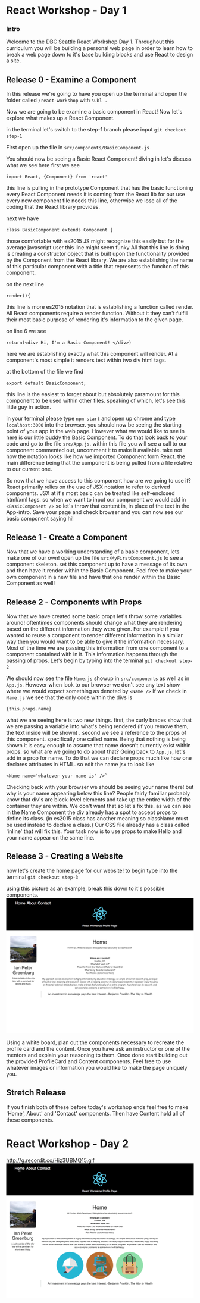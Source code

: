 # React Workshop - Day 1

### Intro
  Welcome to the DBC Seattle React Workshop Day 1. Throughout this curriculum you will be building a personal web page in order to learn how to break a web page down to it's base building blocks and use React to design a site.

## Release 0 - Examine a Component
  In this release we're going to have you open up the terminal and open the folder called `/react-workshop` with `subl .`

  Now we are going to be examine a basic component in React! Now let's explore what makes up a React Component.

  in the terminal let's switch to the step-1 branch
  please input `git checkout step-1`

  First open up the file in `src/components/BasicComponent.js`

  You should now be seeing a Basic React Component!
  diving in let's discuss what we see here
  first we see
  ```
  import React, {Component} from 'react'
  ```
  this line is pulling in the prototype Component that has the basic functioning every React Component needs
  it is coming from the React lib for our use
  every new component file needs this line, otherwise we lose all of the coding that the React library provides.

  next we have
  ```
  class BasicComponent extends Component {
  ```
  those comfortable with es2015 JS might recognize this easily but for the average javascript user this line might seem funky
  All that this line is doing is creating a constructor object that is built upon the functionality provided by the Component from the React library. We are also establishing the name of this particular component with a title that represents the funciton of this component.

  on the next line
  ```
  render(){
  ```
  this line is more es2015 notation that is establishing a function called render. All React components require a render function. Without it they can't fulfill their most basic purpose of rendering it's information to the given page.

  on line 6 we see
  ```
  return(<div> Hi, I'm a Basic Component! </div>)
  ```

  here we are establishing exactly what this component will render. At a component's most simple it renders text within two div html tags.

  at the bottom of the file we find
  ```
  export default BasicComponent;
  ```
  this line is the easiest to forget about but absolutely paramount for this component to be used within other files.
  speaking of which, let's see this little guy in action.

  in your terminal please type `npm start` and open up chrome and type `localhost:3000` into the browser. you should now be seeing the starting point of your app in the web page. However what we would like to see in here is our little buddy the Basic Component.
  To do that look back to your code and go to the file `src/App.js`. within this file you will see a call to our component commented out, uncomment it to make it available. take not how the notation looks like how we imported Component form React. the main difference being that the component is being pulled from a file relative to our current one.

  So now that we have access to this component how are we going to use it?
  React primarily relies on the use of JSX notation to refer to derived components. JSX at it's most basic can be treated like self-enclosed html/xml tags. so when we want to input our component we would add in `<BasicComponent />`
  so  let's throw that content in, in place of the text in the App-intro. Save your page and  check browser and you can now see our basic component saying hi!

## Release 1 - Create a Component

Now that we have a working understanding of a basic component, lets make one of our own! open up the file `src/MyFirstComponent.js` to see a component skeleton. set this component up to have a message of its own and then have it render within the Basic Component.
Feel free to make your own component in a new file and have that one render within the Basic Component as well!

## Release 2 - Components with Props

Now that we have created some basic props let's throw some variables around! oftentimes components should change what they are rendering based on the different information they were given. For example if you wanted to reuse a component to render different information in a similar way then you would want to be able to give it the information necessary. Most of the time we are passing this information from one component to a component contained with in it. This information happens through the passing of props.
Let's begin by typing into the terminal `git checkout step-2`

We should now see the file `Name.js` showup in `src/components` as well as in `App.js`. However when look to our browser we don't see  any text show where we would expect something as denoted by `<Name />`
If we check in `Name.js` we see that the only code within the divs is
```
{this.props.name}
```
what we are seeing here is two new things. first, the curly braces show that we are passing a variable into what's being rendered (if you remove them, the text inside will be shown)
. second we see a reference to the props of this component. specifically one called name. Being that nothing is being shown it is easy enough to assume that name doesn't currently exist within props. so what are we going to do about that?
Going back to `App.js`, let's add in a prop for name. To do that we can declare props much like how one declares attributes in HTML. so edit the name jsx to look like
```
<Name name='whatever your name is' />`
```

Checking back with your browser we should be seeing your name there! but why is your name appearing below this line? People fairly familiar probably know that div's are block-level elements and take up the entire width of the container they are within. We don't want that so let's fix this. as we can see in the Name Component the div already has a spot to accept props to define its class. (in es2015 class has another meaning so className must be used instead to declare a class.) Our CSS file already has a class called 'inline' that will fix this.  Your task now is to use props to make Hello and your name appear on the same line.

## Release 3 - Creating a Website

now let's create the home page for our website!
to begin type into the terminal `git checkout step-3`

using this picture as an example, break this down to it's possible components.
![example page](/images/example_page.png?raw=true "Example Page")

Using a white board, plan out the components necessary to recreate the profile card and the content. Once you have ask an instructor or one of the mentors and explain your reasoning to them. Once done start building out the provided ProfileCard and Content components. Feel free to use whatever images or information you would like to make the page uniquely you.

## Stretch Release

If you finish both of these before today's workshop ends feel free to make 'Home', About' and 'Contact' components. Then have Content hold all of these components.



# React Workshop - Day 2

http://g.recordit.co/Hiz3UBMQ15.gif
![example page 2](/images/example_page_2.gif?raw=true "Example Page 2")
